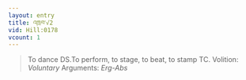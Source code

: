 ```yaml
---
layout: entry
title: འཁྲབ་√2
vid: Hill:0178
vcount: 1
---
```

> To dance DS\.To perform, to stage, to beat, to stamp TC\.
> Volition: _Voluntary_
> Arguments: _Erg-Abs_


